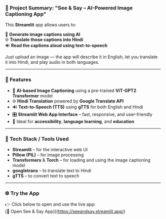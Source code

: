 ### 🎯 **Project Summary: "See & Say – AI-Powered Image Captioning App"**

This **Streamlit** app allows users to:

📸 **Generate image captions using AI**  
🌐 **Translate those captions into Hindi**  
🔊 **Read the captions aloud using text-to-speech**

Just upload an image — the app will describe it in English, let you translate it into Hindi, and play audio in both languages.

---

### 🚀 **Features**
- 📸 **AI-based Image Captioning** using a pre-trained **ViT-GPT2 Transformer** model
- 🌐 **Hindi Translation** powered by **Google Translate API**
- 🔊 **Text-to-Speech (TTS)** using **gTTS** for both English and Hindi
- 🎛️ **Streamlit Web App Interface** – fast, responsive, and user-friendly
- 🧠 Ideal for **accessibility**, **language learning**, and **education**

---

### 🔧 **Tech Stack / Tools Used**
- **Streamlit** – for the interactive web UI  
- **Pillow (PIL)** – for image processing  
- **Transformers** & **Torch** – for loading and using the image captioning model  
- **googletrans** – to translate text to Hindi  
- **gTTS** – to convert text to speech

---

### 🌐 **Try the App**
👉 Click below to open and use the live app:  
[🔗 Open See & Say App]((https://seeandsay.streamlit.app/)  
